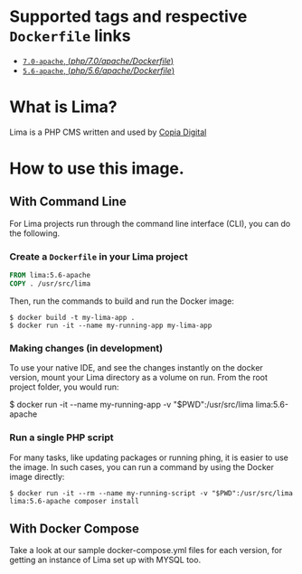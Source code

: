 # Supported tags and respective `Dockerfile` links

-	[`7.0-apache`, (*php/7.0/apache/Dockerfile*)](https://github.com/CopiaDigital/lima-docker/blob/master/php/7.0/apache/Dockerfile)
-	[`5.6-apache`, (*php/5.6/apache/Dockerfile*)](https://github.com/CopiaDigital/lima-docker/blob/master/php/5.6/apache/Dockerfile)


# What is Lima?

Lima is a PHP CMS written and used by [Copia Digital](http://www.copiadigital.co.uk)

# How to use this image.

## With Command Line

For Lima projects run through the command line interface (CLI), you can do the following.

### Create a `Dockerfile` in your Lima project

```dockerfile
FROM lima:5.6-apache
COPY . /usr/src/lima
```

Then, run the commands to build and run the Docker image:

```console
$ docker build -t my-lima-app .
$ docker run -it --name my-running-app my-lima-app
```

### Making changes (in development)

To use your native IDE, and see the changes instantly on the docker version, mount your Lima directory as a volume on run. From the root project folder, you would run:

$ docker run -it --name my-running-app -v "$PWD":/usr/src/lima lima:5.6-apache

### Run a single PHP script

For many tasks, like updating packages or running phing, it is easier to use the image. In such cases, you can run a command by using the Docker image directly:

```console
$ docker run -it --rm --name my-running-script -v "$PWD":/usr/src/lima lima:5.6-apache composer install
```

## With Docker Compose

Take a look at our sample docker-compose.yml files for each version, for getting an instance of Lima set up with MYSQL too.